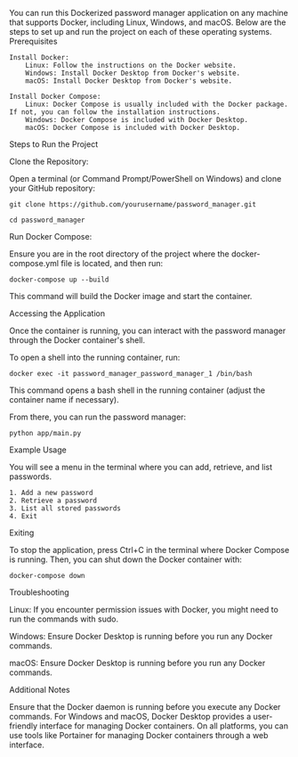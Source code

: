 You can run this Dockerized password manager application on any machine that supports Docker, including Linux, Windows, and macOS. Below are the steps to set up and run the project on each of these operating systems.
Prerequisites

    Install Docker:
        Linux: Follow the instructions on the Docker website.
        Windows: Install Docker Desktop from Docker's website.
        macOS: Install Docker Desktop from Docker's website.

    Install Docker Compose:
        Linux: Docker Compose is usually included with the Docker package. If not, you can follow the installation instructions.
        Windows: Docker Compose is included with Docker Desktop.
        macOS: Docker Compose is included with Docker Desktop.

Steps to Run the Project

Clone the Repository:

Open a terminal (or Command Prompt/PowerShell on Windows) and clone your GitHub repository:


    git clone https://github.com/yourusername/password_manager.git
    
    cd password_manager

Run Docker Compose:

Ensure you are in the root directory of the project where the docker-compose.yml file is located, and then run:

    docker-compose up --build

This command will build the Docker image and start the container.

Accessing the Application

Once the container is running, you can interact with the password manager through the Docker container's shell.

To open a shell into the running container, run:

    docker exec -it password_manager_password_manager_1 /bin/bash

This command opens a bash shell in the running container (adjust the container name if necessary).

From there, you can run the password manager:

    python app/main.py

Example Usage

You will see a menu in the terminal where you can add, retrieve, and list passwords.

    1. Add a new password
    2. Retrieve a password
    3. List all stored passwords
    4. Exit

Exiting

To stop the application, press Ctrl+C in the terminal where Docker Compose is running. Then, you can shut down the Docker container with:

    docker-compose down

Troubleshooting

 Linux: If you encounter permission issues with Docker, you might need to run the commands with sudo.

 Windows: Ensure Docker Desktop is running before you run any Docker commands.
 
 macOS: Ensure Docker Desktop is running before you run any Docker commands.

Additional Notes

Ensure that the Docker daemon is running before you execute any Docker commands.
For Windows and macOS, Docker Desktop provides a user-friendly interface for managing Docker containers.
On all platforms, you can use tools like Portainer for managing Docker containers through a web interface.
